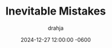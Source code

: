---
title: Inevitable Mistakes
description: Insert Descriptive Summary Here
author: drahja
date: 2024-12-27 12:00:00 -0600
categories: [Roleplay, Etiquette & Courtesy]
tags: [roleplay, communication, empathy, honesty, patience, conversation, managing expectations, mental wellbeing, healthy boundaries, boundaries, frustration, mistakes, anxiety, editing, partner focus, character description, writing style, creative flexibility, actorial, directorial, elitist, grammar nazi, chemistry]
pin: false
media_subpath: '/posts/mistakes'
---